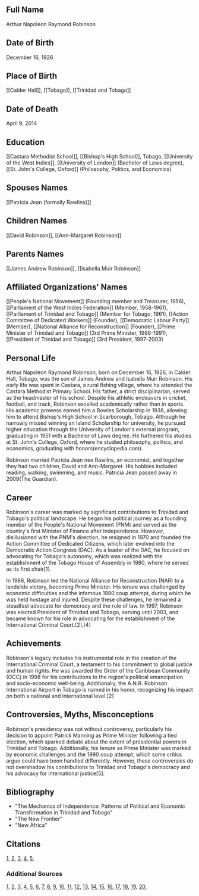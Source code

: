 ## Full Name
Arthur Napoleon Raymond Robinson

## Date of Birth
December 16, 1926

## Place of Birth
[[Calder Hall]], [[Tobago]], [[Trinidad and Tobago]]

## Date of Death
April 9, 2014

## Education
[[Castara Methodist School]], [[Bishop's High School]], Tobago,
[[University of the West Indies]],
[[University of London]] (Bachelor of Laws degree),
[[St. John's College, Oxford]] (Philosophy, Politics, and Economics)

## Spouses Names
[[Patricia Jean (formally Rawlins)]]

## Children Names
[[David Robinson]], [[Ann-Margaret Robinson]]

## Parents Names
[[James Andrew Robinson]], [[Isabella Muir Robinson]]

## Affiliated Organizations' Names
[[People's National Movement]] (Founding member and Treasurer, 1956),
[[Parliament of the West Indies Federation]] (Member, 1958-1961),
[[Parliament of Trinidad and Tobago]] (Member for Tobago, 1961),
[[Action Committee of Dedicated Workers]] (Founder),
[[Democratic Labour Party]] (Member),
[[National Alliance for Reconstruction]] (Founder),
[[Prime Minister of Trinidad and Tobago]] (3rd Prime Minister, 1986-1991),
[[President of Trinidad and Tobago]] (3rd President, 1997-2003)

## Personal Life

Arthur Napoleon Raymond Robinson, born on December 16, 1926, in Calder Hall, Tobago, was the son of James Andrew and Isabella Muir Robinson. His early life was spent in Castara, a rural fishing village, where he attended the Castara Methodist Primary School. His father, a strict disciplinarian, served as the headmaster of his school. Despite his athletic endeavors in cricket, football, and track, Robinson excelled academically rather than in sports. His academic prowess earned him a Bowles Scholarship in 1938, allowing him to attend Bishop's High School in Scarborough, Tobago. Although he narrowly missed winning an Island Scholarship for university, he pursued higher education through the University of London's external program, graduating in 1951 with a Bachelor of Laws degree. He furthered his studies at St. John's College, Oxford, where he studied philosophy, politics, and economics, graduating with honors(encyclopedia.com).

Robinson married Patricia Jean nee Rawlins, an economist, and together they had two children, David and Ann-Margaret. His hobbies included reading, walking, swimming, and music. Patricia Jean passed away in 2009(The Guardian).

## Career

Robinson's career was marked by significant contributions to Trinidad and Tobago's political landscape. He began his political journey as a founding member of the People's National Movement (PNM) and served as the country's first Minister of Finance after independence. However, disillusioned with the PNM's direction, he resigned in 1970 and founded the Action Committee of Dedicated Citizens, which later evolved into the Democratic Action Congress (DAC). As a leader of the DAC, he focused on advocating for Tobago's autonomy, which was realized with the establishment of the Tobago House of Assembly in 1980, where he served as its first chair[1].

In 1986, Robinson led the National Alliance for Reconstruction (NAR) to a landslide victory, becoming Prime Minister. His tenure was challenged by economic difficulties and the infamous 1990 coup attempt, during which he was held hostage and injured. Despite these challenges, he remained a steadfast advocate for democracy and the rule of law. In 1997, Robinson was elected President of Trinidad and Tobago, serving until 2003, and became known for his role in advocating for the establishment of the International Criminal Court.[2],[4]
## Achievements

Robinson's legacy includes his instrumental role in the creation of the International Criminal Court, a testament to his commitment to global justice and human rights. He was awarded the Order of the Caribbean Community (OCC) in 1998 for his contributions to the region's political emancipation and socio-economic well-being. Additionally, the A.N.R. Robinson International Airport in Tobago is named in his honor, recognizing his impact on both a national and international level.[2]
## Controversies, Myths, Misconceptions

Robinson's presidency was not without controversy, particularly his decision to appoint Patrick Manning as Prime Minister following a tied election, which sparked debate about the extent of presidential powers in Trinidad and Tobago. Additionally, his tenure as Prime Minister was marked by economic challenges and the 1990 coup attempt, which some critics argue could have been handled differently. However, these controversies do not overshadow his contributions to Trinidad and Tobago's democracy and his advocacy for international justice[5].

## Bibliography

- "The Mechanics of Independence: Patterns of Political and Economic Transformation in Trinidad and Tobago"
- "The New Frontier"
- "New Africa"

## Citations
[1](https://www.encyclopedia.com/history/encyclopedias-almanacs-transcripts-and-maps/robinson-n-r), [2](https://caricom.org/personalities/arthur-napoleon-raymond-robinson/), [3](https://www.theguardian.com/world/2014/apr/13/anr-robinson), [4](https://www.caribbeanintelligence.com/content/anr-robinson-integral-part-tt-politics), [5](https://academickids.com/encyclopedia/index.php/A._N._R._Robinson),


### Additional Sources
[1](https://www.encyclopedia.com/history/encyclopedias-almanacs-transcripts-and-maps/robinson-n-r), [2](https://caricom.org/personalities/arthur-napoleon-raymond-robinson/), [3](https://simple.wikipedia.org/wiki/A._N._R._Robinson), [4](https://digitalcommons.law.seattleu.edu/cgi/viewcontent.cgi?article=1659&context=faculty), [5](https://www.ttparliament.org/members/member/arthur-n-r-robinson/), [6](https://www.caribbeanintelligence.com/content/anr-robinson-integral-part-tt-politics), [7](https://www.britannica.com/biography/A-N-R-Robinson), [8](https://macsphere.mcmaster.ca/bitstream/11375/7971/1/fulltext.pdf), [9](https://www.aspiringmindstandt.com/copy-of-a-n-r-robinson), [10](https://www.sjc.ox.ac.uk/discover/about-college/st-johns-and-colonial-past/exhibition/arthur-napoleon-raymond-ray-robinson/), [11](https://academickids.com/encyclopedia/index.php/A._N._R._Robinson), [12](https://journals.sagepub.com/doi/10.1177/1049909120966585), [13](https://www.nalis.gov.tt/NALIS-Blog/ArticleID/549/ARTHUR-NAPOLEON-RAYMOND-ROBINSON-THE-LEGACY-OF-A-PIONEER-AND-VISIONARY-LEADER), [14](https://files.eric.ed.gov/fulltext/ED097207.pdf), [15](https://www.caribjournal.com/2017/09/04/caribbean-history-remembering-anr-robinson/), [16](https://link.springer.com/article/10.1007/s12553-017-0211-5), [17](https://www.theguardian.com/world/2014/apr/13/anr-robinson), [18](https://pidba.org/content/PIDBA_General_Biblio_8.7.09.doc), [19](http://www.culture.gov.tt/anr-robinson/anr-robinson/), [20](https://theses.hal.science/tel-02275820/document),